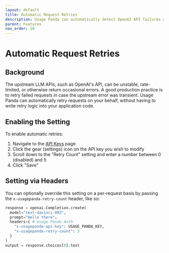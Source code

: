 ```yaml
---
layout: default
title: Automatic Request Retries
description: Usage Panda can automatically detect OpenAI API failures and retry requests without any changes to your code.
parent: Features
nav_order: 10
---
```


# Automatic Request Retries

## Background
The upstream LLM APIs, such as OpenAI's API, can be unstable, rate-limited, or otherwise return occasional errors. A good production practice is to retry failed requests in case the upstream error was transient. Usage Panda can automatically retry requests on your behalf, without having to write retry logic into your application code.

## Enabling the Setting
To enable automatic retries:

1. Navigate to the [API Keys](https://app.usagepanda.com/connections) page
2. Click the gear (settings) icon on the API key you wish to modify
3. Scroll down to the "Retry Count" setting and enter a number between 0 (disabled) and 5
4. Click "Save"

## Setting via Headers
You can optionally override this setting on a per-request basis by passing the `x-usagepanda-retry-count` header, like so:

```python
response = openai.Completion.create(
  model="text-davinci-003",
  prompt="Hello there",
  headers={ # Usage Panda Auth
    "x-usagepanda-api-key": USAGE_PANDA_KEY,
    "x-usagepanda-retry-count": 3
  }
)
output = response.choices[0].text
```
